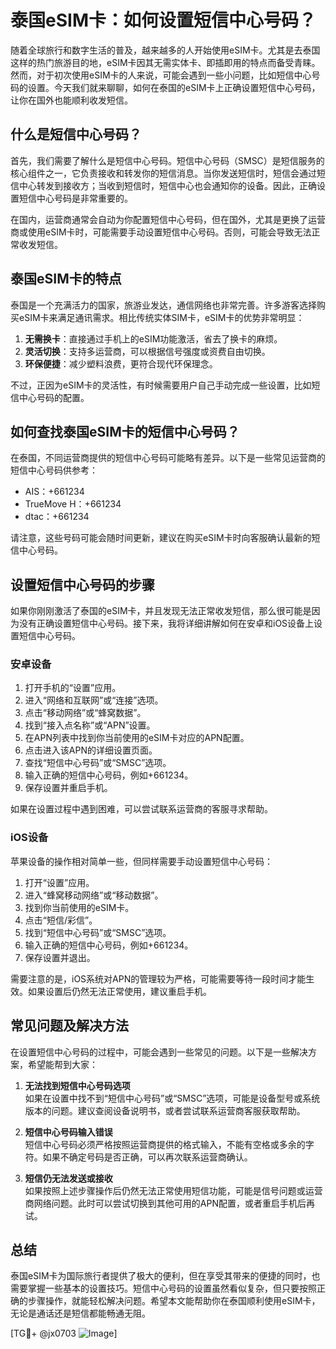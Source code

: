# 泰国eSIM卡：如何设置短信中心号码？

随着全球旅行和数字生活的普及，越来越多的人开始使用eSIM卡。尤其是去泰国这样的热门旅游目的地，eSIM卡因其无需实体卡、即插即用的特点而备受青睐。然而，对于初次使用eSIM卡的人来说，可能会遇到一些小问题，比如短信中心号码的设置。今天我们就来聊聊，如何在泰国的eSIM卡上正确设置短信中心号码，让你在国外也能顺利收发短信。

## 什么是短信中心号码？

首先，我们需要了解什么是短信中心号码。短信中心号码（SMSC）是短信服务的核心组件之一，它负责接收和转发你的短信消息。当你发送短信时，短信会通过短信中心转发到接收方；当收到短信时，短信中心也会通知你的设备。因此，正确设置短信中心号码是非常重要的。

在国内，运营商通常会自动为你配置短信中心号码，但在国外，尤其是更换了运营商或使用eSIM卡时，可能需要手动设置短信中心号码。否则，可能会导致无法正常收发短信。

## 泰国eSIM卡的特点

泰国是一个充满活力的国家，旅游业发达，通信网络也非常完善。许多游客选择购买eSIM卡来满足通讯需求。相比传统实体SIM卡，eSIM卡的优势非常明显：

1. **无需换卡**：直接通过手机上的eSIM功能激活，省去了换卡的麻烦。
2. **灵活切换**：支持多运营商，可以根据信号强度或资费自由切换。
3. **环保便捷**：减少塑料浪费，更符合现代环保理念。

不过，正因为eSIM卡的灵活性，有时候需要用户自己手动完成一些设置，比如短信中心号码的配置。

## 如何查找泰国eSIM卡的短信中心号码？

在泰国，不同运营商提供的短信中心号码可能略有差异。以下是一些常见运营商的短信中心号码供参考：

- AIS：+661234
- TrueMove H：+661234
- dtac：+661234

请注意，这些号码可能会随时间更新，建议在购买eSIM卡时向客服确认最新的短信中心号码。

## 设置短信中心号码的步骤

如果你刚刚激活了泰国的eSIM卡，并且发现无法正常收发短信，那么很可能是因为没有正确设置短信中心号码。接下来，我将详细讲解如何在安卓和iOS设备上设置短信中心号码。

### 安卓设备

1. 打开手机的“设置”应用。
2. 进入“网络和互联网”或“连接”选项。
3. 点击“移动网络”或“蜂窝数据”。
4. 找到“接入点名称”或“APN”设置。
5. 在APN列表中找到你当前使用的eSIM卡对应的APN配置。
6. 点击进入该APN的详细设置页面。
7. 查找“短信中心号码”或“SMSC”选项。
8. 输入正确的短信中心号码，例如+661234。
9. 保存设置并重启手机。

如果在设置过程中遇到困难，可以尝试联系运营商的客服寻求帮助。

### iOS设备

苹果设备的操作相对简单一些，但同样需要手动设置短信中心号码：

1. 打开“设置”应用。
2. 进入“蜂窝移动网络”或“移动数据”。
3. 找到你当前使用的eSIM卡。
4. 点击“短信/彩信”。
5. 找到“短信中心号码”或“SMSC”选项。
6. 输入正确的短信中心号码，例如+661234。
7. 保存设置并退出。

需要注意的是，iOS系统对APN的管理较为严格，可能需要等待一段时间才能生效。如果设置后仍然无法正常使用，建议重启手机。

## 常见问题及解决方法

在设置短信中心号码的过程中，可能会遇到一些常见的问题。以下是一些解决方案，希望能帮到大家：

1. **无法找到短信中心号码选项**  
   如果在设置中找不到“短信中心号码”或“SMSC”选项，可能是设备型号或系统版本的问题。建议查阅设备说明书，或者尝试联系运营商客服获取帮助。

2. **短信中心号码输入错误**  
   短信中心号码必须严格按照运营商提供的格式输入，不能有空格或多余的字符。如果不确定号码是否正确，可以再次联系运营商确认。

3. **短信仍无法发送或接收**  
   如果按照上述步骤操作后仍然无法正常使用短信功能，可能是信号问题或运营商网络问题。此时可以尝试切换到其他可用的APN配置，或者重启手机后再试。

## 总结

泰国eSIM卡为国际旅行者提供了极大的便利，但在享受其带来的便捷的同时，也需要掌握一些基本的设置技巧。短信中心号码的设置虽然看似复杂，但只要按照正确的步骤操作，就能轻松解决问题。希望本文能帮助你在泰国顺利使用eSIM卡，无论是通话还是短信都能畅通无阻。

[TG💪+ @jx0703 ![Image](https://github.com/user-attachments/assets/dbca1d08-cadb-493c-b0ec-ad6f7a83f270)]